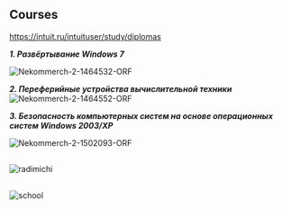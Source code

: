 ## Сourses 
https://intuit.ru/intuituser/study/diplomas

***1. Развёртывание Windows 7***

![Nekommerch-2-1464532-ORF](https://user-images.githubusercontent.com/93982982/146992288-bc323961-5c44-42de-be1a-6dec979a87bd.jpg)

***2. Переферийные устройства вычислительной техники***
![Nekommerch-2-1464552-ORF](https://user-images.githubusercontent.com/93982982/146992294-2b19c168-f41d-424e-a4e1-d132b4c12c52.jpg)

***3. Безопасность компьютерных систем на основе операционных систем Windows 2003/XP***

![Nekommerch-2-1502093-ORF](https://user-images.githubusercontent.com/93982982/147134810-02aa8227-83ea-4b84-aed2-c8929fe4d8fd.jpg)

##
![radimichi](https://user-images.githubusercontent.com/93982982/147138051-73853d61-78f9-4381-8b95-431930b14691.jpg)

##

![school](https://user-images.githubusercontent.com/93982982/147138081-c7f8d22d-6ffb-467c-a77c-bbe4a59160bd.jpg)
